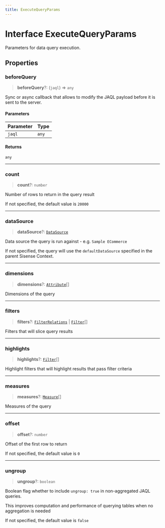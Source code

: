 ```yaml
---
title: ExecuteQueryParams
---
```


# Interface ExecuteQueryParams

Parameters for data query execution.

## Properties

### beforeQuery

> **beforeQuery**?: (`jaql`) => `any`

Sync or async callback that allows to modify the JAQL payload before it is sent to the server.

#### Parameters

| Parameter | Type |
| :------ | :------ |
| `jaql` | `any` |

#### Returns

`any`

***

### count

> **count**?: `number`

Number of rows to return in the query result

If not specified, the default value is `20000`

***

### dataSource

> **dataSource**?: [`DataSource`](../../sdk-data/type-aliases/type-alias.DataSource.md)

Data source the query is run against - e.g. `Sample ECommerce`

If not specified, the query will use the `defaultDataSource` specified in the parent Sisense Context.

***

### dimensions

> **dimensions**?: [`Attribute`](../../sdk-data/interfaces/interface.Attribute.md)[]

Dimensions of the query

***

### filters

> **filters**?: [`FilterRelations`](../../sdk-data/interfaces/interface.FilterRelations.md) \| [`Filter`](../../sdk-data/interfaces/interface.Filter.md)[]

Filters that will slice query results

***

### highlights

> **highlights**?: [`Filter`](../../sdk-data/interfaces/interface.Filter.md)[]

Highlight filters that will highlight results that pass filter criteria

***

### measures

> **measures**?: [`Measure`](../../sdk-data/interfaces/interface.Measure.md)[]

Measures of the query

***

### offset

> **offset**?: `number`

Offset of the first row to return

If not specified, the default value is `0`

***

### ungroup

> **ungroup**?: `boolean`

Boolean flag whether to include `ungroup: true` in non-aggregated JAQL queries.

This improves computation and performance of querying tables when no aggregation is needed

If not specified, the default value is `false`
